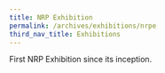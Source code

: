 ```yaml
---
title: NRP Exhibition
permalink: /archives/exhibitions/nrpe
third_nav_title: Exhibitions
---
```

First NRP Exhibition since its inception.
